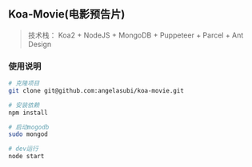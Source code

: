 ##  Koa-Movie(电影预告片)

> 技术栈： Koa2 + NodeJS + MongoDB + Puppeteer + Parcel + Ant Design

### 使用说明

``` bash
# 克隆项目
git clone git@github.com:angelasubi/koa-movie.git

# 安装依赖
npm install

# 启动mogodb
sudo mongod

# dev运行
node start

```
